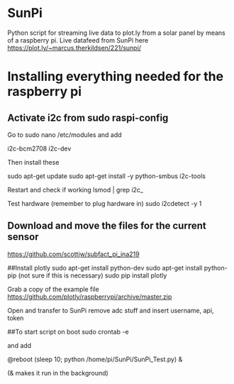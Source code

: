 # SunPi 
Python script for streaming live data to plot.ly from a solar panel by means of a raspberry pi.
Live datafeed from SunPi here https://plot.ly/~marcus.therkildsen/221/sunpi/

# Installing everything needed for the raspberry pi

## Activate i2c from sudo raspi-config

Go to sudo nano /etc/modules and add

i2c-bcm2708
i2c-dev


Then install these

sudo apt-get update
sudo apt-get install -y python-smbus i2c-tools


Restart and check if working 
lsmod | grep i2c_


Test hardware (remember to plug hardware in)
sudo i2cdetect -y 1

## Download and move the files for the current sensor
https://github.com/scottjw/subfact_pi_ina219


##Install plotly 
sudo apt-get install python-dev
sudo apt-get install python-pip (not sure if this is necessary)
sudo pip install plotly 

Grab a copy of the example file 
https://github.com/plotly/raspberrypi/archive/master.zip

Open and transfer to SunPi
remove adc stuff and insert username, api, token

##To start script on boot 
sudo crontab -e

and add 

@reboot (sleep 10; python /home/pi/SunPi/SunPi_Test.py) &

(& makes it run in the background)
